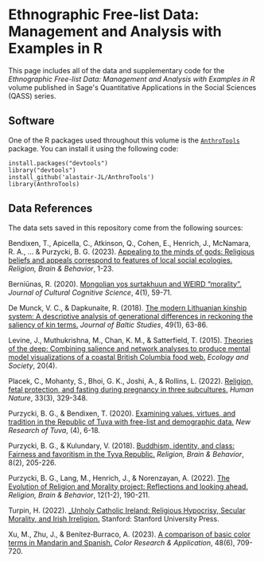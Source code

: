 # Ethnographic Free-list Data: Management and Analysis with Examples in R

This page includes all of the data and supplementary code for the _Ethnographic Free-list Data: Management and Analysis with Examples in R_ volume published in Sage's Quantitative Applications in the Social Sciences (QASS) series.

## Software
One of the R packages used throughout this volume is the [`AnthroTools`](https://anthrotools.wordpress.com/) package. You can install it using the following code:

```
install.packages("devtools")
library("devtools")
install_github('alastair-JL/AnthroTools')
library(AnthroTools)
```

## Data References
The data sets saved in this repository come from the following sources:

Bendixen, T., Apicella, C., Atkinson, Q., Cohen, E., Henrich, J., McNamara, R. A., ... & Purzycki, B. G. (2023). [Appealing to the minds of gods: Religious beliefs and appeals correspond to features of local social ecologies.](https://www.tandfonline.com/doi/abs/10.1080/2153599X.2023.2178487) _Religion, Brain & Behavior_, 1-23.

Berniūnas, R. (2020). [Mongolian yos surtakhuun and WEIRD “morality”.](https://link.springer.com/article/10.1007/s41809-019-00045-1) _Journal of Cultural Cognitive Science_, 4(1), 59-71.

De Munck, V. C., & Dapkunaite, R. (2018). [The modern Lithuanian kinship system: A descriptive analysis of generational differences in reckoning the saliency of kin terms.](https://www.tandfonline.com/doi/abs/10.1080/01629778.2017.1313286) _Journal of Baltic Studies_, 49(1), 63-86.

Levine, J., Muthukrishna, M., Chan, K. M., & Satterfield, T. (2015). [Theories of the deep: Combining salience and network analyses to produce mental model visualizations of a coastal British Columbia food web.](https://www.jstor.org/stable/26270302) _Ecology and Society_, 20(4).

Placek, C., Mohanty, S., Bhoi, G. K., Joshi, A., & Rollins, L. (2022). [Religion, fetal protection, and fasting during pregnancy in three subcultures.](https://link.springer.com/article/10.1007/s12110-022-09433-z) _Human Nature_, 33(3), 329-348.

Purzycki, B. G., & Bendixen, T. (2020). [Examining values, virtues, and tradition in the Republic of Tuva with free-list and demographic data.](https://www.researchgate.net/profile/Benjamin-Purzycki/publication/346672080_Examining_Values_Virtues_and_Tradition_in_the_Republic_of_Tuva_with_Free-List_and_Demographic_Data/links/5fcddcf3a6fdcc697be87bdc/Examining-Values-Virtues-and-Tradition-in-the-Republic-of-Tuva-with-Free-List-and-Demographic-Data.pdf?origin=publicationDetail&_sg[0]=4eNSr_DAf3uRi-nJCEQXGpmmq4Uj0zQOa4TnvKQdBfZAGhxMdcc246Vj95Jc-uAcaKSrD2v7NYmKdWXNjcIlhg.VoLxthRaN75izrC3Pz2iR4mueU3hoFGGHlpYf3Cwz_FgS7k8qa__ITYB8Xez13NUr85buH_QqsP2zSy4KtAqpA&_sg[1]=BBaFNchuR6KQVljOb6c9EjlXW_8Nz3V8O29yBtdnbgxL7vvH_NRRBaFStANIABZ2mMAnd6l88zW7Y4DUEQPs08SgYFWocqoUVsSAYhvvJDaL.VoLxthRaN75izrC3Pz2iR4mueU3hoFGGHlpYf3Cwz_FgS7k8qa__ITYB8Xez13NUr85buH_QqsP2zSy4KtAqpA&_iepl=&_rtd=eyJjb250ZW50SW50ZW50IjoibWFpbkl0ZW0ifQ%3D%3D&_tp=eyJjb250ZXh0Ijp7ImZpcnN0UGFnZSI6InB1YmxpY2F0aW9uIiwicGFnZSI6InB1YmxpY2F0aW9uIiwicG9zaXRpb24iOiJwYWdlSGVhZGVyIn19) _New Research of Tuva_, (4), 6-18.

Purzycki, B. G., & Kulundary, V. (2018). [Buddhism, identity, and class: Fairness and favoritism in the Tyva Republic.](https://www.tandfonline.com/doi/abs/10.1080/2153599X.2016.1267031) _Religion, Brain & Behavior_, 8(2), 205-226.

Purzycki, B. G., Lang, M., Henrich, J., & Norenzayan, A. (2022). [The Evolution of Religion and Morality project: Reflections and looking ahead.](https://www.tandfonline.com/doi/abs/10.1080/2153599X.2021.2021546) _Religion, Brain & Behavior_, 12(1-2), 190-211.

Turpin, H. (2022). [_Unholy Catholic Ireland: Religious Hypocrisy, Secular Morality, and Irish Irreligion.](https://www.sup.org/books/title/?id=31843) Stanford: Stanford University Press.

Xu, M., Zhu, J., & Benítez‐Burraco, A. (2023). [A comparison of basic color terms in Mandarin and Spanish.](https://onlinelibrary.wiley.com/doi/abs/10.1002/col.22863) _Color Research & Application_, 48(6), 709-720.

